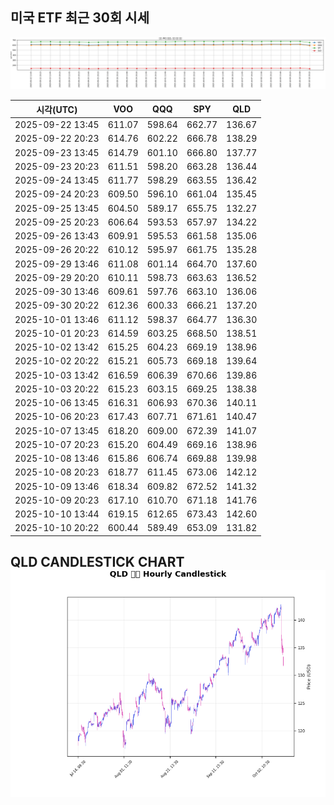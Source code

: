 ## 미국 ETF 최근 30회 시세

![최근 시세변화](./market_chart.png)

| 시각(UTC) | VOO | QQQ | SPY | QLD |
| --- | --- | --- | --- | --- |
| 2025-09-22 13:45 | 611.07 | 598.64 | 662.77 | 136.67 |
| 2025-09-22 20:23 | 614.76 | 602.22 | 666.78 | 138.29 |
| 2025-09-23 13:45 | 614.79 | 601.10 | 666.80 | 137.77 |
| 2025-09-23 20:23 | 611.51 | 598.20 | 663.28 | 136.44 |
| 2025-09-24 13:45 | 611.77 | 598.29 | 663.55 | 136.42 |
| 2025-09-24 20:23 | 609.50 | 596.10 | 661.04 | 135.45 |
| 2025-09-25 13:45 | 604.50 | 589.17 | 655.75 | 132.27 |
| 2025-09-25 20:23 | 606.64 | 593.53 | 657.97 | 134.22 |
| 2025-09-26 13:43 | 609.91 | 595.53 | 661.58 | 135.06 |
| 2025-09-26 20:22 | 610.12 | 595.97 | 661.75 | 135.28 |
| 2025-09-29 13:46 | 611.08 | 601.14 | 664.70 | 137.60 |
| 2025-09-29 20:20 | 610.11 | 598.73 | 663.63 | 136.52 |
| 2025-09-30 13:46 | 609.61 | 597.76 | 663.10 | 136.06 |
| 2025-09-30 20:22 | 612.36 | 600.33 | 666.21 | 137.20 |
| 2025-10-01 13:46 | 611.12 | 598.37 | 664.77 | 136.30 |
| 2025-10-01 20:23 | 614.59 | 603.25 | 668.50 | 138.51 |
| 2025-10-02 13:42 | 615.25 | 604.23 | 669.19 | 138.96 |
| 2025-10-02 20:22 | 615.21 | 605.73 | 669.18 | 139.64 |
| 2025-10-03 13:42 | 616.59 | 606.39 | 670.66 | 139.86 |
| 2025-10-03 20:22 | 615.23 | 603.15 | 669.25 | 138.38 |
| 2025-10-06 13:45 | 616.31 | 606.93 | 670.36 | 140.11 |
| 2025-10-06 20:23 | 617.43 | 607.71 | 671.61 | 140.47 |
| 2025-10-07 13:45 | 618.20 | 609.00 | 672.39 | 141.07 |
| 2025-10-07 20:23 | 615.20 | 604.49 | 669.16 | 138.96 |
| 2025-10-08 13:46 | 615.86 | 606.74 | 669.88 | 139.98 |
| 2025-10-08 20:23 | 618.77 | 611.45 | 673.06 | 142.12 |
| 2025-10-09 13:46 | 618.34 | 609.82 | 672.52 | 141.32 |
| 2025-10-09 20:23 | 617.10 | 610.70 | 671.18 | 141.76 |
| 2025-10-10 13:44 | 619.15 | 612.65 | 673.43 | 142.60 |
| 2025-10-10 20:22 | 600.44 | 589.49 | 653.09 | 131.82 |
## QLD CANDLESTICK CHART![QLD 캔들차트](./qld_candlestick.png)

